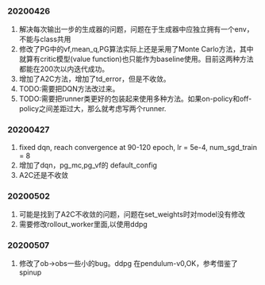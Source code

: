 ### 20200426
1. 解决每次输出一步的生成器的问题，问题在于生成器中应独立拥有一个env，不能与class共用
2. 修改了PG中的vf,mean_q,PG算法实际上还是采用了Monte Carlo方法，其中就算有critic模型(value function)也只能作为baseline使用。目前这两种方法都能在200次以内迭代成功。
3. 增加了A2C方法，增加了td_error，但是不收敛。
4. TODO:需要把DQN方法改过来。
5. TODO:需要把runner类更好的包装起来使用多种方法。如果on-policy和off-policy之间差距过大，那么就考虑写两个runner.

### 20200427
1. fixed dqn, reach convergence at 90-120 epoch, lr = 5e-4, num_sgd_train = 8
2. 增加了dqn，pg_mc,pg_vf的 default_config
3. A2C还是不收敛

### 20200502
1. 可能是找到了A2C不收敛的问题，问题在set_weights时对model没有修改
2. 需要修改rollout_worker里面,以使用ddpg

### 20200507
1. 修改了ob->obs一些小的bug。ddpg 在pendulum-v0,OK，参考借鉴了spinup